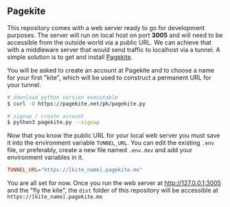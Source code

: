 ## Pagekite

This repository comes with a web server ready to go for development purposes. The server will run on local host on port **3005** and will need to be accessible from the outside world via a public URL. We can achieve that with a middleware server that would send traffic to localhost via a tunnel. A simple solution is to get and install [Pagekite](https://pagekite.net/).

You will be asked to create an account at Pagekite and to choose a name for your first "kite", which will be used to construct a permanent URL for your tunnel.

```bash
# download python version executable
$ curl -O https://pagekite.net/pk/pagekite.py 

# signup / create account
$ python3 pagekite.py --signup 
```

Now that you know the public URL for your local web server you must save it into the environment variable `TUNNEL_URL`. You can edit the existing `.env` file, or preferably, create a new file named `.env.dev` and add your environment variables in it.

```ini
TUNNEL_URL="https://[kite_name].pagekite.me"
```

You are all set for now. Once you run the web server at http://127.0.0.1:3005 and the "fly the kite", the `dist` folder of this repository will be accessible at `https://[kite_name].pagekite.me`